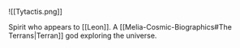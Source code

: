 ![[Tytactis.png]]

Spirit who appears to [[Leon]]. A [[Melia-Cosmic-Biographics#The Terrans|Terran]] god exploring the universe.